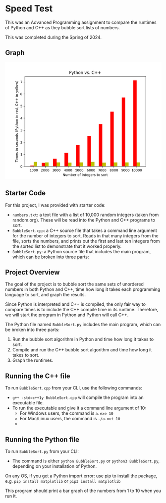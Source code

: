 # Speed Test

This was an Advanced Programming assignment to compare the runtimes of Python and C++ as they bubble sort lists of numbers.

This was completed during the Spring of 2024.

## Graph
![Graph](BattleOfTheBubbleSorts.png)

## Starter Code

For this project, I was provided with starter code:
* `numbers.txt`: a text file with a list of 10,000 random integers (taken from random.org). These will be read into the Python and C++ programs to sort.
* `BubbleSort.cpp`: a C++ source file that takes a command line argument for the number of integers to sort. Reads in that many integers from the file, sorts the numbers, and prints out the first and last ten integers from the sorted list to demonstrate that it worked properly.
* `BubbleSort.py`: a Python source file that includes the main program, which can be broken into three parts:

## Project Overview

The goal of the project is to bubble sort the same sets of unordered numbers in both Python and C++, time how long it takes each programming language to sort, and graph the results.

Since Python is interpreted and C++ is compiled, the only fair way to compare times is to include the C++ compile time in its runtime. Therefore, we will start the program in Python and Python will call C++. 

The Python file named `BubbleSort.py` includes the main program, which can be broken into three parts:
1. Run the bubble sort algorithm in Python and time how long it takes to sort.
2. Compile and run the C++ bubble sort algorithm and time how long it takes to sort.
3. Graph the runtimes.

## Running the C++ file

To run `BubbleSort.cpp` from your CLI, use the following commands:
* `g++ -std=c++1y BubbleSort.cpp` will compile the program into an executable file.
* To run the executable and give it a command line argument of 10:
    * For Windows users, the command is `a.exe 10`
    * For Mac/Linux users, the command is `./a.out 10`
    * 
## Running the Python file

To run `BubbleSort.py` from your CLI:
* The command is either `python BubbleSort.py` or `python3 BubbleSort.py`, depending on your installation of Python.

On any OS, if you get a Python import error: use pip to install the package, e.g. `pip install matplotlib` or `pip3 install matplotlib`

This program should print a bar graph of the numbers from 1 to 10 when you run it.
